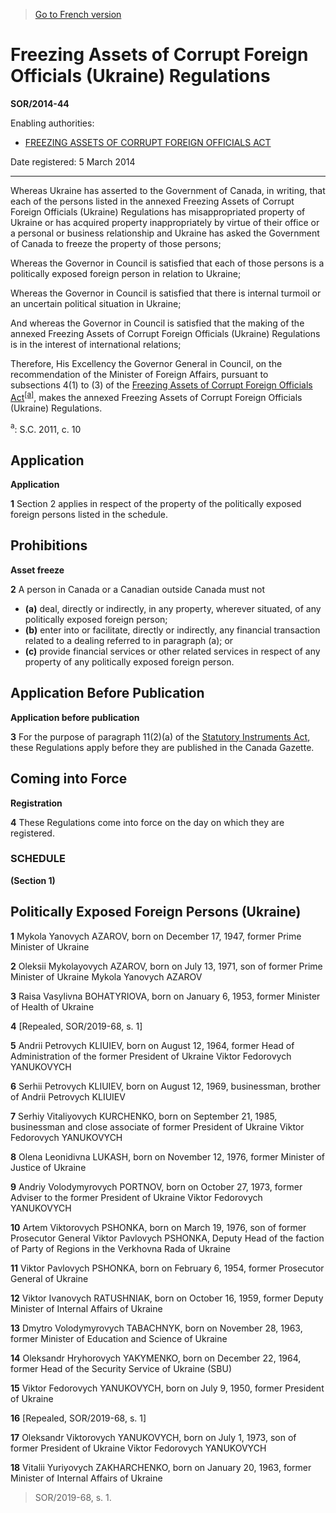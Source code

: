 > [Go to French version](/fr/Règlements/Décrets,%20ordonnances%20et%20règlements%20statutaires/2014/44.md)

# Freezing Assets of Corrupt Foreign Officials (Ukraine) Regulations

**SOR/2014-44**

Enabling authorities: 
- [FREEZING ASSETS OF CORRUPT FOREIGN OFFICIALS ACT](/en/Acts/Statutes%20of%20Canada/2011/c.%2010.md)

Date registered: 5 March 2014

----------

Whereas Ukraine has asserted to the Government of Canada, in writing, that each of the persons listed in the annexed Freezing Assets of Corrupt Foreign Officials (Ukraine) Regulations has misappropriated property of Ukraine or has acquired property inappropriately by virtue of their office or a personal or business relationship and Ukraine has asked the Government of Canada to freeze the property of those persons;

Whereas the Governor in Council is satisfied that each of those persons is a politically exposed foreign person in relation to Ukraine;

Whereas the Governor in Council is satisfied that there is internal turmoil or an uncertain political situation in Ukraine;

And whereas the Governor in Council is satisfied that the making of the annexed Freezing Assets of Corrupt Foreign Officials (Ukraine) Regulations is in the interest of international relations;

Therefore, His Excellency the Governor General in Council, on the recommendation of the Minister of Foreign Affairs, pursuant to subsections 4(1) to (3) of the [Freezing Assets of Corrupt Foreign Officials Act](/en/Acts/Statutes%20of%20Canada/2011/c.%2010.md)<sup><a href='#fn_81000-2-870-E_hq_10504'>[a]</a></sup>, makes the annexed Freezing Assets of Corrupt Foreign Officials (Ukraine) Regulations.



<a name='fn_81000-2-870-E_hq_10504'><sup>a</sup></a>: S.C. 2011, c. 10<br />


## Application



**Application**

**1** Section 2 applies in respect of the property of the politically exposed foreign persons listed in the schedule.




## Prohibitions



**Asset freeze**

**2** A person in Canada or a Canadian outside Canada must not
- **(a)** deal, directly or indirectly, in any property, wherever situated, of any politically exposed foreign person;
- **(b)** enter into or facilitate, directly or indirectly, any financial transaction related to a dealing referred to in paragraph (a); or
- **(c)** provide financial services or other related services in respect of any property of any politically exposed foreign person.




## Application Before Publication



**Application before publication**

**3** For the purpose of paragraph 11(2)(a) of the [Statutory Instruments Act](/en/Acts/Revised%20Statutes%20of%20Canada/S/S-22.md), these Regulations apply before they are published in the Canada Gazette.




## Coming into Force



**Registration**

**4** These Regulations come into force on the day on which they are registered.




### **SCHEDULE** 
**(Section 1)**
## Politically Exposed Foreign Persons (Ukraine)
**1** Mykola Yanovych AZAROV, born on December 17, 1947, former Prime Minister of Ukraine


**2** Oleksii Mykolayovych AZAROV, born on July 13, 1971, son of former Prime Minister of Ukraine Mykola Yanovych AZAROV


**3** Raisa Vasylivna BOHATYRIOVA, born on January 6, 1953, former Minister of Health of Ukraine


**4** [Repealed, SOR/2019-68, s. 1]


**5** Andrii Petrovych KLIUIEV, born on August 12, 1964, former Head of Administration of the former President of Ukraine Viktor Fedorovych YANUKOVYCH


**6** Serhii Petrovych KLIUIEV, born on August 12, 1969, businessman, brother of Andrii Petrovych KLIUIEV


**7** Serhiy Vitaliyovych KURCHENKO, born on September 21, 1985, businessman and close associate of former President of Ukraine Viktor Fedorovych YANUKOVYCH


**8** Olena Leonidivna LUKASH, born on November 12, 1976, former Minister of Justice of Ukraine


**9** Andriy Volodymyrovych PORTNOV, born on October 27, 1973, former Adviser to the former President of Ukraine Viktor Fedorovych YANUKOVYCH


**10** Artem Viktorovych PSHONKA, born on March 19, 1976, son of former Prosecutor General Viktor Pavlovych PSHONKA, Deputy Head of the faction of Party of Regions in the Verkhovna Rada of Ukraine


**11** Viktor Pavlovych PSHONKA, born on February 6, 1954, former Prosecutor General of Ukraine


**12** Viktor Ivanovych RATUSHNIAK, born on October 16, 1959, former Deputy Minister of Internal Affairs of Ukraine


**13** Dmytro Volodymyrovych TABACHNYK, born on November 28, 1963, former Minister of Education and Science of Ukraine


**14** Oleksandr Hryhorovych YAKYMENKO, born on December 22, 1964, former Head of the Security Service of Ukraine (SBU)


**15** Viktor Fedorovych YANUKOVYCH, born on July 9, 1950, former President of Ukraine


**16** [Repealed, SOR/2019-68, s. 1]


**17** Oleksandr Viktorovych YANUKOVYCH, born on July 1, 1973, son of former President of Ukraine Viktor Fedorovych YANUKOVYCH


**18** Vitalii Yuriyovych ZAKHARCHENKO, born on January 20, 1963, former Minister of Internal Affairs of Ukraine


> SOR/2019-68, s. 1.



